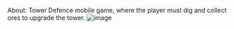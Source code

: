 About:
Tower Defence mobile game, where the player must dig and collect ores to upgrade the tower.
![image](https://github.com/user-attachments/assets/bbaa8ae7-d8d3-4eae-bd67-21644b0add1e)


